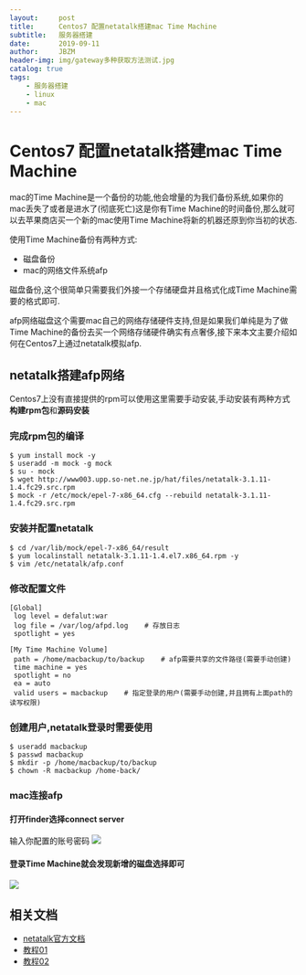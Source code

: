 ```yaml
---
layout:     post
title:      Centos7 配置netatalk搭建mac Time Machine
subtitle:   服务器搭建
date:       2019-09-11
author:     JBZM
header-img: img/gateway多种获取方法测试.jpg
catalog: true
tags:
    - 服务器搭建
    - linux
    - mac
---
```


# Centos7 配置netatalk搭建mac Time Machine

mac的Time Machine是一个备份的功能,他会增量的为我们备份系统,如果你的mac丢失了或者是进水了(彻底死亡)这是你有Time Machine的时间备份,那么就可以去苹果商店买一个新的mac使用Time Machine将新的机器还原到你当初的状态.

使用Time Machine备份有两种方式:

- 磁盘备份
- mac的网络文件系统afp

磁盘备份,这个很简单只需要我们外接一个存储硬盘并且格式化成Time Machine需要的格式即可.

afp网络磁盘这个需要mac自己的网络存储硬件支持,但是如果我们单纯是为了做Time Machine的备份去买一个网络存储硬件确实有点奢侈,接下来本文主要介绍如何在Centos7上通过netatalk模拟afp.

## netatalk搭建afp网络

Centos7上没有直接提供的rpm可以使用这里需要手动安装,手动安装有两种方式**构建rpm包**和**源码安装**

### 完成rpm包的编译

```shell
$ yum install mock -y
$ useradd -m mock -g mock
$ su - mock
$ wget http://www003.upp.so-net.ne.jp/hat/files/netatalk-3.1.11-1.4.fc29.src.rpm 
$ mock -r /etc/mock/epel-7-x86_64.cfg --rebuild netatalk-3.1.11-1.4.fc29.src.rpm
```

### 安装并配置netatalk

```shell
$ cd /var/lib/mock/epel-7-x86_64/result
$ yum localinstall netatalk-3.1.11-1.4.el7.x86_64.rpm -y
$ vim /etc/netatalk/afp.conf
```

### 修改配置文件

```
[Global]
 log level = defalut:war
 log file = /var/log/afpd.log    # 存放日志
 spotlight = yes

[My Time Machine Volume]
 path = /home/macbackup/to/backup    # afp需要共享的文件路径(需要手动创建)
 time machine = yes
 spotlight = no
 ea = auto
 valid users = macbackup    # 指定登录的用户(需要手动创建,并且拥有上面path的读写权限)
```

### 创建用户,netatalk登录时需要使用

```shell
$ useradd macbackup
$ passwd macbackup
$ mkdir -p /home/macbackup/to/backup
$ chown -R macbackup /home-back/
```

### mac连接afp

#### 打开**finder**选择**connect server**

输入你配置的账号密码
![](http://ww3.sinaimg.cn/large/006y8mN6ly1g6741t71cjj30d7067glq.jpg)

#### 登录Time Machine就会发现新增的磁盘选择即可

![](http://ww3.sinaimg.cn/large/006y8mN6ly1g67445hks7j30mc07qdhp.jpg)

## 相关文档

- [netatalk官方文档](http://netatalk.sourceforge.net/3.1/htmldocs/afp.conf.5.html)
- [教程01](https://blog.51cto.com/penguintux/2318250)
- [教程02](https://blog.csdn.net/baidu_38741636/article/details/79241638)